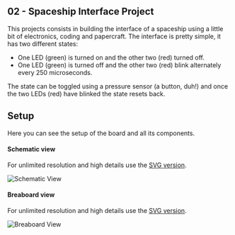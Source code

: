 ## 02 - Spaceship Interface Project
This projects consists in building the interface of a spaceship using a little
bit of electronics, coding and papercraft. The interface is pretty simple, it has two different states:
* One LED (green) is turned on and the other two (red) turned off.
* One LED (green) is turned off and the other two (red) blink alternately every 250 microseconds.

The state can be toggled using a pressure sensor (a button, duh!) and once the two LEDs (red) have
blinked the state resets back.
## Setup
Here you can see the setup of the board and all its components.
#### Schematic view
For unlimited resolution and high details use the [SVG version][schematic-svg].

![Schematic View][schematic]
#### Breaboard view
For unlimited resolution and high details use the [SVG version][breadboard-svg].

![Breaboard View][breadboard]

[schematic]: Spaceship_schematic.png
[schematic-svg]: Spaceship_schematic.svg
[breadboard]: Spaceship_breadboard.png
[breadboard-svg]: Spaceship_breadboard.svg
